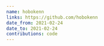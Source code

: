 ```yaml
---
name: hobokenn
links: https://github.com/hobokenn
date_from: 2021-02-24
date_to: 2021-02-24
contributions: code
---
```

